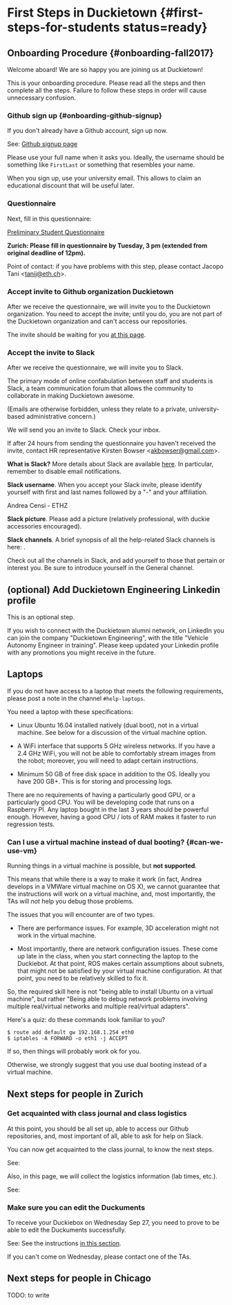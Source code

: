 # First Steps in Duckietown {#first-steps-for-students status=ready}

## Onboarding Procedure {#onboarding-fall2017}

Welcome aboard! We are so happy you are joining us at Duckietown!

This is your onboarding procedure. Please read all the steps and then complete all the steps. Failure to follow these steps in order will cause unnecessary confusion.

### Github sign up {#onboarding-github-signup}

If you don't already have a Github account, sign up now.

See: [Github signup page](https://github.com/join)

Please use your full name when it asks you. Ideally, the username should be
something like `FirstLast` or something that resembles your name.

When you sign up, use your university email.
This allows to claim an educational discount that will be useful later.

### Questionnaire

Next, fill in this questionnaire:

[Preliminary Student Questionnaire](https://docs.google.com/forms/d/e/1FAIpQLSdTo235gCM-GRWKY0EYmfCieC4-FEsO1CqQIqE8EaQz0y8KWA/viewform)

**Zurich: Please fill in questionnaire by Tuesday, 3 pm (extended from original deadline of 12pm).**

Point of contact: if you have problems with this step, please contact
Jacopo Tani &lt;tanij@eth.ch&gt;.

### Accept invite to Github organization Duckietown

After we receive the questionnaire, we will invite you to the Duckietown
organization. You need to accept the invite; until you do, you are not part of the
Duckietown organization and can't access our repositories.

The invite should be waiting for you [at this page](https://github.com/duckietown).

### Accept the invite to Slack

After we receive the questionnaire, we will invite you to Slack.

The primary mode of online confabulation between staff and students is Slack, a team communication forum that allows the community to collaborate in making Duckietown awesome.

(Emails are otherwise forbidden, unless they relate to a private, university-based administrative concern.)

We will send you an invite to Slack. Check your inbox.

If after 24 hours from sending the questionnaire you haven't received the invite,
contact HR representative Kirsten Bowser &lt;akbowser@gmail.com&gt;.


**What is Slack?** More details about Slack are available [here](#slack).
In particular, remember to disable email notifications.

**Slack username**. When you accept your Slack invite, please identify yourself with first and last names followed by a "-" and your affiliation.

<div class='example-usage' markdown="1">
Andrea Censi - ETHZ
</div>

**Slack picture**. Please add a picture (relatively professional, with duckie accessories encouraged).

**Slack channels**. A brief synopsis of all the help-related Slack channels is here: [](#slack_channels).

Check out all the channels in Slack, and add yourself to those that pertain or interest you. Be sure to introduce yourself in the General channel.

##  (optional) Add Duckietown Engineering Linkedin profile

This is an optional step.

If you wish to connect with the Duckietown alumni network, on LinkedIn
you can join the company "Duckietown Engineering", with the title
"Vehicle Autonomy Engineer in training". Please keep updated your
Linkedin profile with any promotions you might receive in the future.



<!--
### Google Documents

We need a Google-compatible email address so that you can view all the necessary Google Docs and Sheets. Send yours to Duckietown HR via (you guessed it!) Slack.

If you experience any difficulties don't hesitate to contact Duckietown HR on the #help-accounts channel.

TLDR: Follow naming guidelines in Slack, send Github username and gmail address to Duckietown HR via Slack. NO EMAILS. -->


## Laptops

If you do not have access to a laptop that meets the following requirements, please post a note in the channel `#help-laptops`.

You need a laptop with these specifications:

- Linux Ubuntu 16.04 installed natively (dual boot), not in a virtual machine.
  See [](#can-we-use-vm) below for a discussion of the virtual machine option.

- A WiFi interface that supports 5 GHz wireless networks. If you have a 2.4 GHz WiFi, you will not be able to comfortably stream images from the robot; moreover, you will need to adapt certain instructions.

- Minimum 50 GB of free disk space in addition to the OS. Ideally you have 200 GB+. This is for storing and processing logs.


<!-- Ability to store somewhere (at home or somewhere on campus), and to bring regularly to the lab, a box, or “Duckiebox”, of dimensions 30 cm × 30 cm × 60 cm. This box has to be used to contain your Duckiebot and associate materials. -->

There are no requirements of having a particularly good GPU, or a particularly
good CPU.  You will be developing code that runs on a Raspberry PI. Any laptop
bought in the last 3 years should be powerful enough. However, having a good
CPU / lots of RAM makes it faster to run regression tests.


### Can I use a virtual machine instead of dual booting? {#can-we-use-vm}

Running things in a virtual machine is possible, but **not supported**.

This means that while there is a way to make it work (in fact,
Andrea develops in a VMWare virtual machine on OS X),
we cannot guarantee that the instructions will work on a virtual machine,
and, most importantly, the TAs will *not* help you debug those problems.

The issues that you will encounter are of two types.

* There are performance issues. For example, 3D acceleration might not work in the
virtual machine.

* Most importantly, there are network configuration issues. These come up late in
the class, when you start connecting the laptop to the Duckiebot. At that
point, ROS makes certain assumptions about subnets, that might not be satisfied
by your virtual machine configuration. At that point, you need to be relatively
skilled to fix it.

So, the required skill here is not "being able to install Ubuntu on a virtual
machine", but rather "Being able to debug network problems involving multiple
real/virtual networks and  multiple real/virtual adapters".

Here's a quiz: do these commands look familiar to you?

    $ route add default gw 192.168.1.254 eth0
    $ iptables -A FORWARD -o eth1 -j ACCEPT

If so, then things will probably work ok for you.

Otherwise, we strongly suggest that you use dual booting instead of a virtual machine.

## Next steps for people in Zurich

### Get acquainted with class journal and class logistics

At this point, you should be all set up, able to access our Github
repositories, and, most important of all, able to ask for help on Slack.

You can now get acquainted to the class journal, to know the next steps.

See: [](#ETH-journal)

Also, in this page, we will collect the logistics information (lab times, etc.).

See: [](#ETH-logistics)

### Make sure you can edit the Duckuments

To receive your Duckiebox on Wednesday Sep 27, you need to prove to be able
to edit the Duckuments successfully.

See: See the instructions [in this section](#1709-duckieboxes).

If you can't come on Wednesday, please contact one of the TAs.


## Next steps for people in Chicago

TODO: to write
